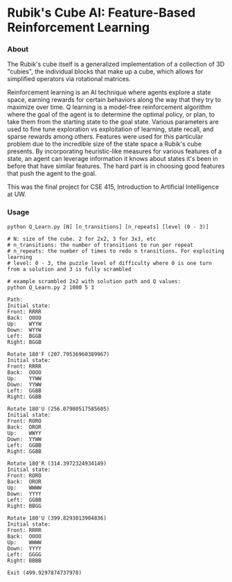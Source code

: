 # Rubik's Cube AI: Feature-Based Reinforcement Learning

### About

The Rubik's cube itself is a generalized implementation of a collection of 3D "cubies", the individual blocks that make up a cube, which allows for simplified operators via rotational matrices.

Reinforcement learning is an AI technique where agents explore a state space, earning rewards for certain behaviors along the way that they try to maximize over time. Q learning is a model-free reinforcement algorithm where the goal of the agent is to determine the optimal policy, or plan, to take them from the starting state to the goal state. Various parameters are used to fine tune exploration vs exploitation of learning, state recall, and sparse rewards among others. Features were used for this particular problem due to the incredible size of the state space a Rubik's cube presents. By incorporating heuristic-like measures for various features of a state, an agent can leverage information it knows about states it's been in before that have similar features. The hard part is in choosing good features that push the agent to the goal.


This was the final project for CSE 415, Introduction to Artificial Intelligence at UW.


### Usage

```shell
python Q_Learn.py [N] [n_transitions] [n_repeats] [level (0 - 3)]

# N: size of the cube. 2 for 2x2, 3 for 3x3, etc
# n_transitions: the number of transitions to run per repeat
# n_repeats: the number of times to redo n transitions. For exploiting learning
# level: 0 - 3, the puzzle level of difficulty where 0 is one turn from a solution and 3 is fully scrambled

# example scrambled 2x2 with solution path and Q values:
python Q_Learn.py 2 1000 5 3

Path:
Initial state:
Front: RRRR
Back:  OOOO
Up:    WYYW
Down:  WYYW
Left:  BGGB
Right: BGGB

Rotate 180'F (207.79536960389967)
Initial state:
Front: RRRR
Back:  OOOO
Up:    YYWW
Down:  YYWW
Left:  GGBB
Right: GGBB

Rotate 180'U (256.07980517585605)
Initial state:
Front: RORO
Back:  OROR
Up:    WWYY
Down:  YYWW
Left:  GGBB
Right: GGBB

Rotate 180'R (314.3972324934149)
Initial state:
Front: RORO
Back:  OROR
Up:    WWWW
Down:  YYYY
Left:  GGBB
Right: BBGG

Rotate 180'U (399.8293013904836)
Initial state:
Front: RRRR
Back:  OOOO
Up:    WWWW
Down:  YYYY
Left:  GGGG
Right: BBBB

Exit (499.9297874737978)
```
